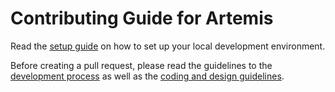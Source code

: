 # Contributing Guide for Artemis

Read the [setup guide](https://docs.artemis.cit.tum.de/dev/setup.html) on how to set up your local development environment.

Before creating a pull request, please read the guidelines to the [development process](https://docs.artemis.cit.tum.de/dev/development-process.html) as well as the [coding and design guidelines](https://docs.artemis.cit.tum.de/dev/guidelines.html).

